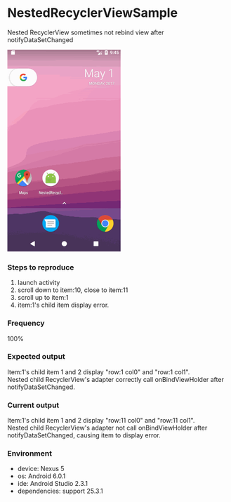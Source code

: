 # NestedRecyclerViewSample
Nested RecyclerView sometimes not rebind view after notifyDataSetChanged

![recurrence](https://github.com/dongorigin/NestedRecyclerViewSample/blob/master/screenshots/reproduce_setps.gif)

### Steps to reproduce 
1. launch activity
2. scroll down to item:10, close to item:11
3. scroll up to item:1
4. item:1's child item display error.

### Frequency 
100%

### Expected output 
Item:1's child item 1 and 2 display "row:1 col0" and "row:1 col1".  
Nested child RecyclerView's adapter correctly call onBindViewHolder after notifyDataSetChanged.

### Current output 
Item:1's child item 1 and 2 display "row:11 col0" and "row:11 col1".  
Nested child RecyclerView's adapter not call onBindViewHolder after notifyDataSetChanged, causing item to display error.

### Environment
- device: Nexus 5  
- os: Android 6.0.1  
- ide: Android Studio 2.3.1  
- dependencies: support 25.3.1
